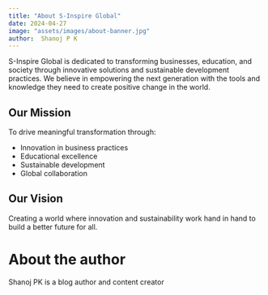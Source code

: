 ```yaml
---
title: "About S-Inspire Global"
date: 2024-04-27
image: "assets/images/about-banner.jpg"
author:  Shanoj P K
---
```


<!-- # About S-Inspire Global -->

S-Inspire Global is dedicated to transforming businesses, education, and society through innovative solutions and sustainable development practices. We believe in empowering the next generation with the tools and knowledge they need to create positive change in the world.

## Our Mission

To drive meaningful transformation through:
- Innovation in business practices
- Educational excellence
- Sustainable development
- Global collaboration

## Our Vision

Creating a world where innovation and sustainability work hand in hand to build a better future for all.


# About the author

Shanoj PK is a blog author and content creator
